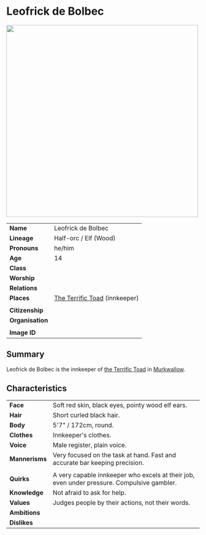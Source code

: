 # Leofrick de Bolbec

<img src="https://raw.githubusercontent.com/jesskelsall/astarus-images/main/characters/portraits/imageid.png" height="500" />

|||
| --- | --- |
| **Name** | Leofrick de Bolbec | character.3
| **Lineage** | Half-orc / Elf (Wood) |
| **Pronouns** | he/him |
| **Age** | 14 |
| **Class** | |
| **Worship** | |
| **Relations** | |
| **Places** | [The Terrific Toad](../places/buildings/inns-taverns/the-terrific-toad.md) (innkeeper) |
|||
| **Citizenship** | |
| **Organisation** | |
|||
| **Image ID** | |

## Summary

Leofrick de Bolbec is the innkeeper of [the Terrific Toad](../places/buildings/inns-taverns/the-terrific-toad.md) in [Murkwallow](../places/cities/murkwallow.md).

## Characteristics

| | |
| --- | --- |
| **Face** | Soft red skin, black eyes, pointy wood elf ears. | characteristics.2
| **Hair** | Short curled black hair. |
| **Body** | 5'7" / 172cm, round. |
| **Clothes** | Innkeeper's clothes. |
| **Voice** | Male register, plain voice. |
| **Mannerisms** | Very focused on the task at hand. Fast and accurate bar keeping precision. |
| | |
| **Quirks** | A very capable innkeeper who excels at their job, even under pressure. Compulsive gambler. |
| **Knowledge** | Not afraid to ask for help. |
| **Values** | Judges people by their actions, not their words. |
| **Ambitions** | |
| **Dislikes** | |
